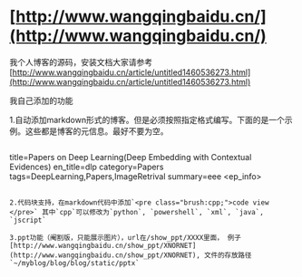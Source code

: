 # [http://www.wangqingbaidu.cn/](http://www.wangqingbaidu.cn/)
我个人博客的源码，安装文档大家请参考[http://www.wangqingbaidu.cn/article/untitled1460536273.html](http://www.wangqingbaidu.cn/article/untitled1460536273.html)

我自己添加的功能

1.自动添加markdown形式的博客。但是必须按照指定格式编写。下面的是一个示例。这些都是博客的元信息。最好不要为空。

>```
title=Papers on Deep Learning(Deep Embedding with Contextual Evidences)
en_title=dlp
category=Papers
tags=DeepLearning,Papers,ImageRetrival
summary=eee
<ep_info>
```

2.代码块支持，在markdown代码中添加`<pre class="brush:cpp;">code view </pre>` 其中`cpp`可以修改为`python`, `powershell`, `xml`, `java`, `jscript`

3.ppt功能（阉割版，只能展示图片），url在/show_ppt/XXXX里面， 例子[http://www.wangqingbaidu.cn/show_ppt/XNORNET](http://www.wangqingbaidu.cn/show_ppt/XNORNET), 文件的存放路径`~/myblog/blog/blog/static/pptx`
